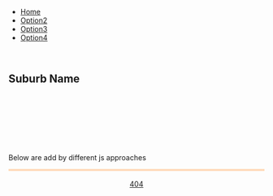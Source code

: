 <!--css file-->
<link rel="stylesheet" href="https://stackpath.bootstrapcdn.com/bootstrap/4.4.1/css/bootstrap.min.css" integrity="sha384-Vkoo8x4CGsO3+Hhxv8T/Q5PaXtkKtu6ug5TOeNV6gBiFeWPGFN9MuhOf23Q9Ifjh" crossorigin="anonymous">
<link rel="stylesheet" type="text/css" href="style/style1.css">

<!--This is required for icon-->
<script src="https://kit.fontawesome.com/f46a3c561e.js" crossorigin="anonymous"></script>

<!--test for google chart-->
<!--Load the AJAX API-->
<script type="text/javascript" src="https://www.gstatic.com/charts/loader.js"></script>
<script type="text/javascript">

<!--Load the Visualization API and the corechart package.-->
google.charts.load('current', {'packages':['corechart']});
<!--Set a callback to run when the Google Visualization API is loaded.-->
google.charts.setOnLoadCallback(drawChart);

<!--Callback that creates and populates a data table, instantiates the pie chart, passes in the data and draws it.-->
function drawChart() {
<!--Create the data table.-->
var data = new google.visualization.DataTable();
data.addColumn('string', 'Topping');
data.addColumn('number', 'Slices');
data.addRows([
   ['Mushrooms', 3],
   ['Onions', 1],
   ['Olives', 1],
   ['Zucchini', 1],
   ['Pepperoni', 2]
]);
<!--Set chart options-->
var options = {'title':'How Much Pizza I Ate Last Night',
               'width':400,
               'height':300};
<!--Instantiate and draw our chart, passing in some options.-->
var chart = new google.visualization.PieChart(document.getElementById('chart_div'));
chart.draw(data, options);
}
</script>
<!--test for google chart-->


<!--test for google map-->
<script defer
    src="https://maps.googleapis.com/maps/api/js?key=AIzaSyDcPfC9HmRWGoP4pluFyWh02pCSnPYVqjM&callback=initMap">
</script>
<script>
    let map;
    function initMap() {
      // Set basic params
      var mapOptions = {
          center : new google.maps.LatLng(-33.868, 151.209),
          zoom : 13,
          zoomControl: false,
          streetViewControl: false,
          mapTypeControl: false,
          panControl: false
      };
      // Add Control keys
      if (window.innerWidth > 728) {
           mapOptions.zoomControl = true;
           mapOptions.zoomControlOptions = {
               position: google.maps.ControlPosition.RIGHT_BOTTOM
           };
           mapOptions.streetViewControl = true;
           mapOptions.mapTypeControl = true;
           mapOptions.mapTypeControlOptions = {
               position: google.maps.ControlPosition.LEFT_BOTTOM
           };
      }
      // set map height
      document.getElementById("map_canvas").style.height = (window.innerHeight - 120).toString() + "px"
      // Show map
      map = new google.maps.Map(document.getElementById("map_canvas"), mapOptions);
      // Load boundary data
      map.data.loadGeoJson('script/geo.json', {}, function() {});
      map.data.setStyle({fillOpacity: 0.0, strokeWeight: 2.0});
      // Link Event to Functions
      map.data.addListener('click', function(event) {
         selectSuburb(event.feature);
      });
    }
    // Handle selection
    function selectSuburb(feature) {
      map.data.revertStyle();
      map.data.overrideStyle(feature, {fillOpacity: 0.1, fillColor: 'red'});
      suburb_name = feature.getId();
      document.getElementById('selected_suburb_name').innerHTML = suburb_name;
      // change data here
}
</script>
<!--test for google map-->


<div id="main">
   <nav class="sticky">
      <ul class="menubar">
         <li class="menubar active"><a href="https://mananoy.github.io"><i class="fas fa-home"></i> Home</a></li>
         <li class="menubar"><a href="https://mananoy.github.io/pages/404"><i class="fas fa-house-user"></i> Option2</a></li>
         <li class="menubar"><a href="https://mananoy.github.io/pages/404"><i class="fas fa-archive"></i> Option3</a></li>
         <li class="menubar"><a href="https://mananoy.github.io/pages/404"><i class="fas fa-address-card"></i> Option4</a></li>
      </ul>
   </nav> 
   <!--Div that will hold the map-->
   <div id="map_canvas"></div>
   
   <br/>
   <h2 id="selected_suburb_name">Suburb Name</h2>
   <!--Div that will hold the pie chart-->
   <div id="chart_div"></div>
   <br/>
   <br/>
   <br/>
   <br/>
   <br/>
   <br/>
   <p title="You hover on me~"> Below are add by different js approaches </p>

   <div style="background-color: PapayaWhip; border:0.2em solid PeachPuff;">
     <div id="text1"></div>
     <div id="text2"></div>
     <div id="text3"></div>
   </div>

   <!--test for loading with js file, jquery, and intext js-->
   <!--load JQuery-->
   <!--<script src="https://code.jquery.com/jquery-3.4.1.slim.min.js" integrity="sha384-J6qa4849blE2+poT4WnyKhv5vZF5SrPo0iEjwBvKU7imGFAV0wwj1yYfoRSJoZ+n" crossorigin="anonymous"></script>-->
   <script src="https://code.jquery.com/jquery-3.2.1.min.js"></script>
   
   <!--This time we can put the script tags anywhere we like as the jQuery callback function will be only executed when the DOM is ready. The only limitation is that we need to load our code after we have loaded jQuery itself.-->
   <script src="script/test.js"></script>

   <!--we would like to get some data from the server. As we cannot run anything on the server we cannot get dynamic data, but we can store the data in JSON files and load them using the Ajax methods provided by jQuery.-->
   <script src="script/json.js"></script>

   <!--The JavaScript code must come at the end so by the time it is executed the DOM is ready. Otherwise the JavaScript code will not find the HTML element.-->
   <script>
      document.getElementById("text2").innerHTML = "Text added by JavaScript code";
   </script>
   
   <!--This is required for bootstrap for nice button-->
   <script src="https://cdn.jsdelivr.net/npm/popper.js@1.16.0/dist/umd/popper.min.js" integrity="sha384-Q6E9RHvbIyZFJoft+2mJbHaEWldlvI9IOYy5n3zV9zzTtmI3UksdQRVvoxMfooAo" crossorigin="anonymous"></script>
   <script src="https://stackpath.bootstrapcdn.com/bootstrap/4.4.1/js/bootstrap.min.js" integrity="sha384-wfSDF2E50Y2D1uUdj0O3uMBJnjuUD4Ih7YwaYd1iqfktj0Uod8GCExl3Og8ifwB6" crossorigin="anonymous"></script>
   
   <br>
   <div style="text-align: center;">
      <a class="btn btn-primary" href="https://mananoy.github.io/pages/404" role="button">404</a>
   </div>
   
</div>
